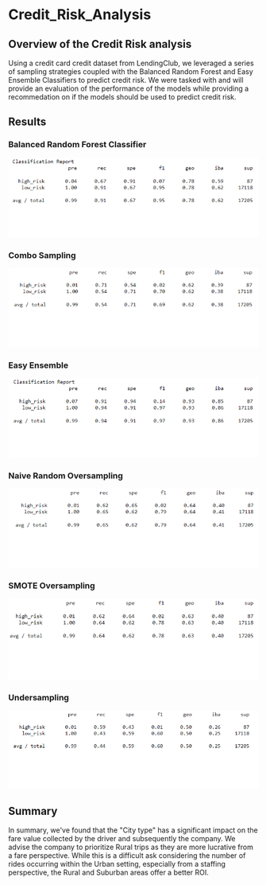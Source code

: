 # Credit_Risk_Analysis
## Overview of the Credit Risk analysis
Using a credit card credit dataset from LendingClub, we leveraged a series of sampling strategies coupled with the Balanced Random Forest and Easy Ensemble Classifiers to predict credit risk. We were tasked with and will provide an evaluation of the performance of the models while providing a recommedation on if the models should be used to predict credit risk.

## Results
### Balanced Random Forest Classifier
![Balanced Random Forest Classifier.](https://github.com/taxcollecter/Credit_Risk_Analysis/blob/2e2690b17cd806494cfe9a543b1482e34be3db2c/Resources/Balanced%20Random%20Forest%20Classifier.png)

### Combo Sampling
![Combo Sampling.](https://github.com/taxcollecter/Credit_Risk_Analysis/blob/2e2690b17cd806494cfe9a543b1482e34be3db2c/Resources/Combo%20Sampling.png)

### Easy Ensemble
![Easy Ensemble.](https://github.com/taxcollecter/Credit_Risk_Analysis/blob/2e2690b17cd806494cfe9a543b1482e34be3db2c/Resources/Easy%20Ensemble.png)

### Naive Random Oversampling
![Naive Random Oversampling.](https://github.com/taxcollecter/Credit_Risk_Analysis/blob/2e2690b17cd806494cfe9a543b1482e34be3db2c/Resources/Naive%20Random%20Oversampling.png)

### SMOTE Oversampling
![SMOTE Oversampling.](https://github.com/taxcollecter/Credit_Risk_Analysis/blob/2e2690b17cd806494cfe9a543b1482e34be3db2c/Resources/SMOTE%20Oversampling.png)

### Undersampling
![Undersampling.](https://github.com/taxcollecter/Credit_Risk_Analysis/blob/2e2690b17cd806494cfe9a543b1482e34be3db2c/Resources/Undersampling.png)

## Summary
In summary, we've found that the "City type" has a significant impact on the fare value collected by the driver and subsequently the company. We advise the company to prioritize Rural trips as they are more lucrative from a fare perspective. While this is a difficult ask considering the number of rides occurring within the Urban setting, especially from a staffing perspective, the Rural and Suburban areas offer a better ROI.
